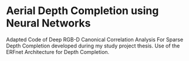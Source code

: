 # Aerial Depth Completion using Neural Networks 

Adapted Code of Deep RGB-D Canonical Correlation Analysis For Sparse Depth Completion developed during my study project thesis.
Use of the ERFnet Architecture for Depth Completion.